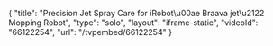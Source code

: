 {
    "title": "Precision Jet Spray Care for iRobot\u00ae Braava jet\u2122 Mopping Robot",
    "type": "solo",
    "layout": "iframe-static",
    "videoId": "66122254",
    "url": "\/tvpembed\/66122254"
}
